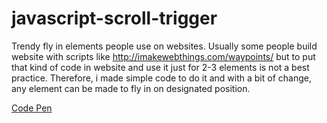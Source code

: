 # javascript-scroll-trigger

Trendy fly in elements people use on websites. Usually some people build website with scripts like http://imakewebthings.com/waypoints/ but to put that kind of code in website
and use it just for 2-3 elements is not a best practice. Therefore, i made simple code to do it and with a bit of change, any element can be made to fly in on designated position.

[Code Pen](https://codepen.io/iFun_Studios/pen/BMPXdX)
